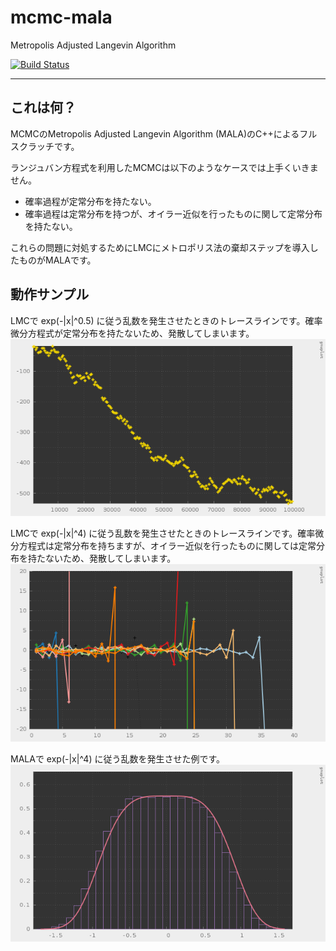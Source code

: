 # mcmc-mala

Metropolis Adjusted Langevin Algorithm

[![Build Status](https://travis-ci.org/hiroyam/mcmc-mala.svg?branch=master)](https://travis-ci.org/hiroyam/mcmc-mala)

---

## これは何？

MCMCのMetropolis Adjusted Langevin Algorithm (MALA)のC++によるフルスクラッチです。

ランジュバン方程式を利用したMCMCは以下のようなケースでは上手くいきません。
- 確率過程が定常分布を持たない。
- 確率過程は定常分布を持つが、オイラー近似を行ったものに関して定常分布を持たない。

これらの問題に対処するためにLMCにメトロポリス法の棄却ステップを導入したものがMALAです。


## 動作サンプル

LMCで exp(-|x|^0.5) に従う乱数を発生させたときのトレースラインです。確率微分方程式が定常分布を持たないため、発散してしまいます。
![](images/plot1.png)

LMCで exp(-|x|^4) に従う乱数を発生させたときのトレースラインです。確率微分方程式は定常分布を持ちますが、オイラー近似を行ったものに関しては定常分布を持たないため、発散してしまいます。
![](images/plot2.png)

MALAで exp(-|x|^4) に従う乱数を発生させた例です。
![](images/plot3.png)
